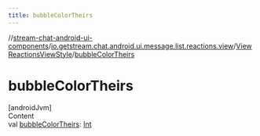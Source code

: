 ```yaml
---
title: bubbleColorTheirs
---
```

//[stream-chat-android-ui-components](../../../index.md)/[io.getstream.chat.android.ui.message.list.reactions.view](../index.md)/[ViewReactionsViewStyle](index.md)/[bubbleColorTheirs](bubbleColorTheirs.md)



# bubbleColorTheirs  
[androidJvm]  
Content  
val [bubbleColorTheirs](bubbleColorTheirs.md): [Int](https://kotlinlang.org/api/latest/jvm/stdlib/kotlin/-int/index.html)  



